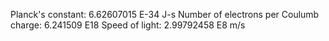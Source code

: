 Planck's constant: 6.62607015 E-34 J-s
Number of electrons per Coulumb charge: 6.241509 E18
Speed of light: 2.99792458 E8 m/s
